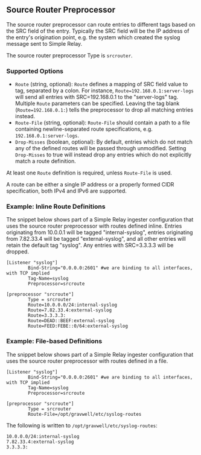 ## Source Router Preprocessor

The source router preprocessor can route entries to different tags based on the SRC field of the entry. Typically the SRC field will be the IP address of the entry's origination point, e.g. the system which created the syslog message sent to Simple Relay.

The source router preprocessor Type is `srcrouter`.

### Supported Options

* `Route` (string, optional): `Route` defines a mapping of SRC field value to tag, separated by a colon. For instance, `Route=192.168.0.1:server-logs` will send all entries with SRC=192.168.0.1 to the "server-logs" tag. Multiple `Route` parameters can be specified. Leaving the tag blank (`Route=192.168.0.1:`) tells the preprocessor to drop all matching entries instead.
* `Route-File` (string, optional): `Route-File` should contain a path to a file containing newline-separated route specifications, e.g. `192.168.0.1:server-logs`.
* `Drop-Misses` (boolean, optional): By default, entries which do not match any of the defined routes will be passed through unmodified. Setting `Drop-Misses` to true will instead drop any entries which do not explicitly match a route definition.

At least one `Route` definition is required, unless `Route-File` is used.

A route can be either a single IP address or a properly formed CIDR specification, both IPv4 and IPv6 are supported.

### Example: Inline Route Definitions

The snippet below shows part of a Simple Relay ingester configuration that uses the source router preprocessor with routes defined inline. Entries originating from 10.0.0.1 will be tagged "internal-syslog", entries originating from 7.82.33.4 will be tagged "external-syslog", and all other entries will retain the default tag "syslog". Any entries with SRC=3.3.3.3 will be dropped.

```
[Listener "syslog"]
        Bind-String="0.0.0.0:2601" #we are binding to all interfaces, with TCP implied
        Tag-Name=syslog
        Preprocessor=srcroute

[preprocessor "srcroute"]
        Type = srcrouter
        Route=10.0.0.0/24:internal-syslog
        Route=7.82.33.4:external-syslog
        Route=3.3.3.3:
        Route=DEAD::BEEF:external-syslog
        Route=FEED:FEBE::0/64:external-syslog
```

### Example: File-based Definitions

The snippet below shows part of a Simple Relay ingester configuration that uses the source router preprocessor with routes defined in a file.

```
[Listener "syslog"]
        Bind-String="0.0.0.0:2601" #we are binding to all interfaces, with TCP implied
        Tag-Name=syslog
        Preprocessor=srcroute

[preprocessor "srcroute"]
        Type = srcrouter
        Route-File=/opt/gravwell/etc/syslog-routes
```

The following is written to `/opt/gravwell/etc/syslog-routes`:

```
10.0.0.0/24:internal-syslog
7.82.33.4:external-syslog
3.3.3.3:
```


